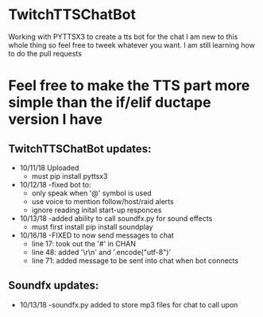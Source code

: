 # TwitchTTSChatBot
Working with PYTTSX3 to create a tts bot for the chat
I am new to this whole thing so feel free to tweek whatever
you want.  I am still learning how to do the pull requests

# Feel free to make the TTS part more simple than the if/elif ductape version I have
## TwitchTTSChatBot updates:
- 10/11/18 Uploaded
  - must pip install pyttsx3
- 10/12/18 -fixed bot to:
  - only speak when '@' symbol is used
  - use voice to mention follow/host/raid alerts
  - ignore reading inital start-up responces
- 10/13/18 -added ability to call soundfx.py for sound effects
  - must first install pip install soundplay
- 10/16/18 -FIXED to now send messages to chat
  - line 17: took out the '#' in CHAN
  - line 48: added '\r\n' and '.encode("utf-8")'
  - line 71: added message to be sent into chat when bot connects
## Soundfx updates:
- 10/13/18 -soundfx.py added to store mp3 files for chat to call upon
